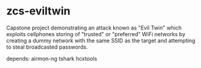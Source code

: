 # zcs-eviltwin
Capstone project demonstrating an attack known as "Evil Twin" which exploits cellphones storing of "trusted" or "preferred" WiFi networks by creating a dummy network with the same SSID as the target and attempting to steal broadcasted passwords.

depends:
    airmon-ng
    tshark
    hcxtools
    